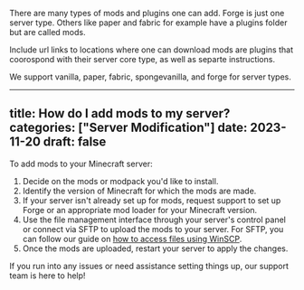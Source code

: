 There are many types of mods and plugins one can add. Forge is just one server type. Others like paper and fabric for example have a plugins folder  but are called mods. 

Include url links to locations where one can download mods are plugins that coorospond with their server core type, as well as separte instructions.

We support vanilla, paper, fabric, spongevanilla, and forge for server types.



---
title: How do I add mods to my server?
categories: ["Server Modification"]
date: 2023-11-20
draft: false
---

To add mods to your Minecraft server:

1. Decide on the mods or modpack you'd like to install.
2. Identify the version of Minecraft for which the mods are made.
3. If your server isn't already set up for mods, request support to set up Forge or an appropriate mod loader for your Minecraft version.
4. Use the file management interface through your server's control panel or connect via SFTP to upload the mods to your server. For SFTP, you can follow our guide on [how to access files using WinSCP](https://mcserverhosting.net/faqs/how-to-access-files-using-winscp/).
5. Once the mods are uploaded, restart your server to apply the changes.

If you run into any issues or need assistance setting things up, our support team is here to help!
